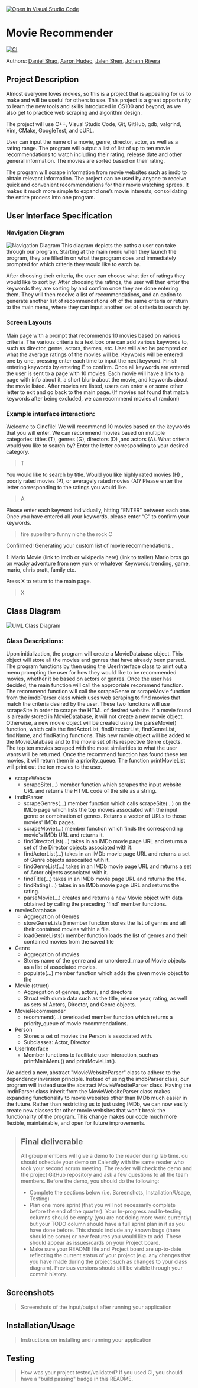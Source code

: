 [![Open in Visual Studio Code](https://classroom.github.com/assets/open-in-vscode-718a45dd9cf7e7f842a935f5ebbe5719a5e09af4491e668f4dbf3b35d5cca122.svg)](https://classroom.github.com/online_ide?assignment_repo_id=10931401&assignment_repo_type=AssignmentRepo)

# Movie Recommender
 [![CI](https://github.com/cs100/final-project-ahude001-dshao009-jshen075-jrive141/actions/workflows/main.yml/badge.svg)](https://github.com/cs100/final-project-ahude001-dshao009-jshen075-jrive141/actions/workflows/main.yml)
 
 Authors: [Daniel Shao](https://github.com/dzshao), [Aaron Hudec](https://github.com/aaronhudec), [Jalen Shen](https://github.com/jleans), [Johann Rivera](https://github.com/Johann-R)


## Project Description
Almost everyone loves movies, so this is a project that is appealing for us to make and will be useful for others to use. This project is a great opportunity to learn the new tools and skills introduced in CS100 and beyond, as we also get to practice web scraping and algorithm design.

The project will use C++, Visual Studio Code, Git, GitHub, gdb, valgrind, Vim, CMake, GoogleTest, and cURL. 

User can input the name of a movie, genre, director, actor, as well as a rating range. The program will output a list of list of up to ten movie recommendations to watch including their rating, release date and other general information. The movies are sorted based on their rating. 

The program will scrape information from movie websites such as imdb to obtain relevant information. The project can be used by anyone to receive quick and convenient recommendations for their movie watching sprees. It makes it much more simple to expand one’s movie interests, consolidating the entire process into one program.

## User Interface Specification
 
### Navigation Diagram
![Navigation Diagram](https://user-images.githubusercontent.com/102844937/236991243-7770b0d9-0eb1-4c65-bb43-ae40fcda8377.png) 
This diagram depicts the paths a user can take through our program. Starting at the main menu when they launch the program, they are filled in on what the program does and immediately prompted for which criteria they would like to earch by. 

After choosing their criteria, the user can choose what tier of ratings they would like to sort by. After choosing the ratings, the user will then enter the keywords they are sorting by and confirm once they are done entering them. They will then receive a list of recommendations, and an option to generate another list of recommendations off of the same criteria or return to the main menu, where they can input another set of criteria to search by. 


### Screen Layouts
Main page with a prompt that recommends 10 movies based on various criteria. The various criteria is a text box one can add various keywords to, such as director, genre, actors, themes, etc. User will also be prompted on what the average ratings of the movies will be. Keywords will be entered one by one, pressing enter each time to input the next keyword. Finish entering keywords by entering E to confirm. Once all keywords are entered the user is sent to a page with 10 movies. Each movie will have a link to a page with info about it, a short blurb about the movie, and keywords about the movie listed.
After movies are listed, users can enter x or some other letter to exit and go back to the main page.  (If movies not found that match keywords after being excluded, we can recommend movies at random)


### Example interface interaction:

Welcome to Cinefile! We will recommend 10 movies based on the keywords that you will enter. We can recommend movies based on multiple categories: titles (T), genres (G), directors (D) ,and actors (A). What criteria would you like to search by? Enter the letter corresponding to your desired category. 

> T

You would like to search by title. Would you like highly rated movies (H) , poorly rated movies (P), or averagely rated movies (A)? Please enter the letter corresponding to the ratings you would like. 

> A

Please enter each keyword individually, hitting “ENTER” between each one. Once you have entered all your keywords, please enter “C” to confirm your keywords.

>fire
>superhero
>funny
>niche
>the rock
>C

Confirmed! Generating your custom list of movie recommendations…

1: Mario Movie 
(link to imdb or wikipedia here) (link to trailer)
Mario bros go on wacky adventure from new york or whatever 
Keywords: trending, game, mario, chris pratt, family
etc.

Press X to return to the main page.

>X


## Class Diagram 
![UML Class Diagram](https://github.com/cs100/final-project-ahude001-dshao009-jshen075-jrive141/blob/master/Design%20Documents/UML%20Class%20Diagram%20(SOLID%20Update).png)



### Class Descriptions:
Upon initialization, the program will create a MovieDatabase object. This object will store all the movies and genres that have already been parsed. The program functions by then using the UserInterface class to print out a menu prompting the user for how they would like to be recommended movies, whether it be based on actors or genres. Once the user has decided, the main function will call the appropriate recommend function. The recommend function will call the scrapeGenre or scrapeMovie function from the imdbParser class which uses web scraping to find movies that match the criteria desired by the user. These two functions will use scrapeSite in order to scrape the HTML of desired website. If a movie found is already stored in MovieDatabase, it will not create a new movie object. Otherwise, a new movie object will be created using the parseMovie() function, which calls the findActorList, findDirectorList, findGenreList, findName, and findRating functions. This new movie object will be added to the MovieDatabase and to the movie set of its respective Genre objects. The top ten movies scraped with the most similarities to what the user wants will be returned. Once the recommend function has found these ten movies, it will return them in a priority_queue. The function printMovieList will print out the ten movies to the user. 
- scrapeWebsite
  - scrapeSite(...) member function which scrapes the input website URL and returns the HTML code of the site as a string.
- imdbParser
  - scrapeGenres(...) member function which calls scrapeSite(...) on the IMDb page which lists the top movies associated with the input genre or combination of genres. Returns a vector of URLs to those movies' IMDb pages.
  - scrapeMovie(...) member function which finds the corresponding movie's IMDb URL and returns it.
  - findDirectorList(...) takes in an IMDb movie page URL and returns a set of the Director objects associated with it.
  - findActorList(...) takes in an IMDb movie page URL and returns a set of Genre objects assocaited wtih it.
  - findGenreList(...) takes in an IMDb movie page URL and returns a set of Actor objects associated with it.
  - findTitle(...) takes in an IMDb movie page URL and returns the title.
  - findRating(...) takes in an IMDb movie page URL and returns the rating.
  - parseMovie(...) creates and returns a new Movie object with data obtained by calling the preceding 'find' member functions.
- moviesDatabase
  - Aggregation of Genres
  - storeGenreLists() member function stores the list of genres and all their contained movies within a file.
  - loadGenreLists() member function loads the list of genres and their contained movies from the saved file
- Genre
  - Aggregation of movies
  - Stores name of the genre and an unordered_map of Movie objects as a list of associated movies.
  - populate(...) member function which adds the given movie object to the 
- Movie (struct)
  - Aggregation of genres, actors, and directors
  - Struct with dumb data such as the title, release year, rating, as well as sets of Actors, Director, and Genre objects.
- MovieRecommender
  - recommend(...) overloaded member function which returns a priority_queue of movie recommendations. 
- Person
  - Stores a set of movies the Person is associated with.
  - Subclasses: Actor, Director
- UserInterface
  - Member functions to facilitate user interaction, such as printMainMenu() and printMovieList().
 
We added a new, abstract "MovieWebsiteParser" class to adhere to the dependency inversion principle. Instead of using the imdbParser class, our program will instead use the abstract MovieWebsiteParser class. Having the imdbParser class inherit from the MovieWebsiteParser class makes expanding functionality to movie websites other than IMDb much easier in the future. Rather than restricting us to just using IMDb, we can now easily create new classes for other movie websites that won't break the functionality of the program. This change makes our code much more flexible, maintainable, and open for future improvements.

 
 > ## Final deliverable
 > All group members will give a demo to the reader during lab time. ou should schedule your demo on Calendly with the same reader who took your second scrum meeting. The reader will check the demo and the project GitHub repository and ask a few questions to all the team members. 
 > Before the demo, you should do the following:
 > * Complete the sections below (i.e. Screenshots, Installation/Usage, Testing)
 > * Plan one more sprint (that you will not necessarily complete before the end of the quarter). Your In-progress and In-testing columns should be empty (you are not doing more work currently) but your TODO column should have a full sprint plan in it as you have done before. This should include any known bugs (there should be some) or new features you would like to add. These should appear as issues/cards on your Project board.
 > * Make sure your README file and Project board are up-to-date reflecting the current status of your project (e.g. any changes that you have made during the project such as changes to your class diagram). Previous versions should still be visible through your commit history. 
 
 ## Screenshots
 > Screenshots of the input/output after running your application
 ## Installation/Usage
 > Instructions on installing and running your application
 ## Testing
 > How was your project tested/validated? If you used CI, you should have a "build passing" badge in this README.
 
